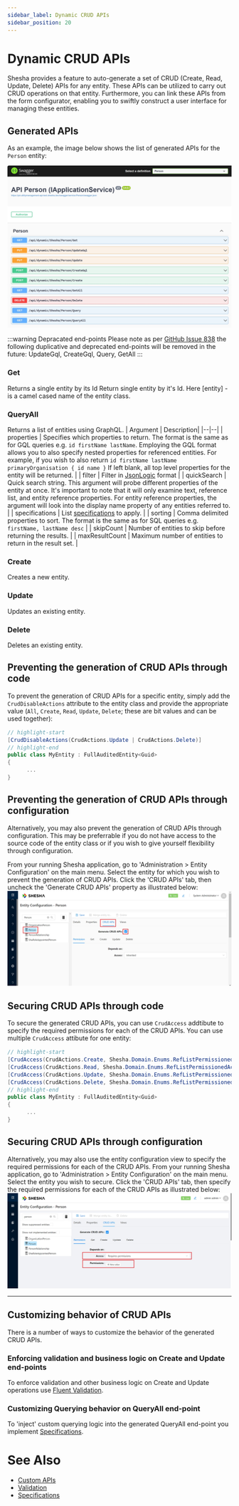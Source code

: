 ```yaml
---
sidebar_label: Dynamic CRUD APIs
sidebar_position: 20
---
```


# Dynamic CRUD APIs

Shesha provides a feature to auto-generate a set of CRUD (Create, Read, Update, Delete) APIs for any entity. These APIs can be utilized to carry out CRUD operations on that entity. Furthermore, you can link these APIs from the form configurator, enabling you to swiftly construct a user interface for managing these entities.

## Generated APIs

As an example, the image below shows the list of generated APIs for the `Person` entity:

![Image](./images/crud-apis-swagger.jpg)

:::warning Depracated end-points
Please note as per [GitHub Issue 838](https://github.com/shesha-io/shesha-framework/issues/838) the following duplicative and deprecated end-points will be removed in the future: UpdateGql, CreateGql, Query, GetAll
:::

### Get

Returns a single entity by its Id
Return single entity by it's Id. Here [entity] - is a camel cased name of the entity class.

### QueryAll

Returns a list of entities using GraphQL.
| Argument | Description|
|--|--|
| properties | Specifies which properties to return. The format is the same as for GQL queries e.g. `id firstName lastName`. Employing the GQL format allows you to also specify nested properties for referenced entities. For example, if you wish to also return `id firstName lastName primaryOrganisation { id name }` If left blank, all top level properties for the entity will be returned. |
| filter | Filter in [JsonLogic](https://jsonlogic.com/) format |
| quickSearch | Quick search string. This argument will probe different properties of the entity at once. It's important to note that it will only examine text, reference list, and entity reference properties. For entity reference properties, the argument will look into the display name property of any entities referred to. |
| specifications | List [specifications](/docs/fundamentals/specifications) to apply. |
| sorting | Comma delimited properties to sort. The format is the same as for SQL queries e.g. `firstName, lastName desc` |
| skipCount | Number of entities to skip before returning the results. |
| maxResultCount | Maximum number of entities to return in the result set. |

### Create

Creates a new entity.

### Update

Updates an existing entity.

### Delete

Deletes an existing entity.

## Preventing the generation of CRUD APIs through code

To prevent the generation of CRUD APIs for a specific entity, simply add the `CrudDisableActions` attribute to the entity class and provide the appropriate value (`All`, `Create`, `Read`, `Update`, `Delete`; these are bit values and can be used together):

```csharp
// highlight-start
[CrudDisableActions(CrudActions.Update | CrudActions.Delete)]
// highlight-end
public class MyEntity : FullAuditedEntity<Guid>
{
      ...
}
```

## Preventing the generation of CRUD APIs through configuration

Alternatively, you may also prevent the generation of CRUD APIs through configuration. This may be preferrable if you do not have access to the source code of the entity class or if you wish to give yourself flexibility through configuration.

From your running Shesha application, go to 'Administration > Entity Configuration' on the main menu. Select the entity for which you wish to prevent the generation of CRUD APIs. Click the 'CRUD APIs' tab, then uncheck the 'Generate CRUD APIs' property as illustrated below:
![Image](./images/crud-apis-entityconfigurator-generate.jpg)

## Securing CRUD APIs through code

To secure the generated CRUD APIs, you can use `CrudAccess` addtibute to specify the required permissions for each of the CRUD APIs. You can use multiple `CrudAccess` attibute for one entity:

```csharp
// highlight-start
[CrudAccess(CrudActions.Create, Shesha.Domain.Enums.RefListPermissionedAccess.AnyAuthenticated)]
[CrudAccess(CrudActions.Read, Shesha.Domain.Enums.RefListPermissionedAccess.AllowAnonymous)]
[CrudAccess(CrudActions.Update, Shesha.Domain.Enums.RefListPermissionedAccess.RequiresPermissions, ["MyProject.MyPermission", "MyProject.Editor"])]
[CrudAccess(CrudActions.Delete, Shesha.Domain.Enums.RefListPermissionedAccess.Disable)]
// highlight-end
public class MyEntity : FullAuditedEntity<Guid>
{
      ...
}
```

## Securing CRUD APIs through configuration

Alternatively, you may also use the entity configuration view to specify the required permissions for each of the CRUD APIs.
From your running Shesha application, go to 'Administration > Entity Configuration' on the main menu. Select the entity you wish to secure. Click the 'CRUD APIs' tab, then specify the required permissions for each of the CRUD APIs as illustrated below:
![Image](./images/crud-apis-entityconfigurator-permissions.jpg)

---

## Customizing behavior of CRUD APIs

There is a number of ways to customize the behavior of the generated CRUD APIs.

### Enforcing validation and business logic on Create and Update end-points

To enforce validation and other business logic on Create and Update operations use [Fluent Validation](/docs/fundamentals/validation#applying-validation-on-auto-generated-crud-apis).

### Customizing Querying behavior on QueryAll end-point

To 'inject' custom querying logic into the generated QueryAll end-point you implement [Specifications](/docs/fundamentals/specifications).

[//]: # "### Customizing Quick Search behavior"
[//]: # "To customize the Quick Search behvior you can implement ??? need to describe way to utilise a custom IQuickSearcher."

# See Also

- [Custom APIs](/docs/back-end-basics/custom-apis)
- [Validation](/docs/fundamentals/validation)
- [Specifications](/docs/fundamentals/specifications)
